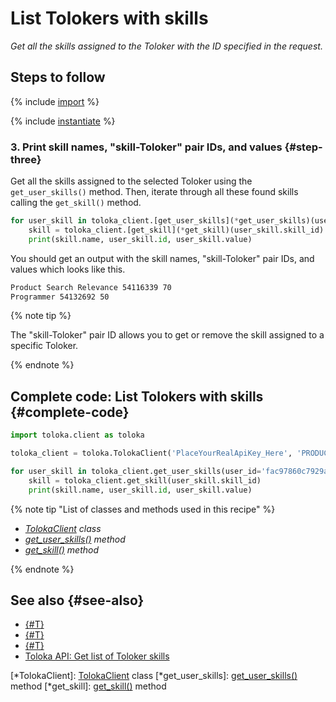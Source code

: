 # List Tolokers with skills

_Get all the skills assigned to the Toloker with the ID specified in the request._

## Steps to follow

{% include [import](../_includes/recipes/import.md) %}

{% include [instantiate](../_includes/recipes/instantiate.md) %}

### 3. Print skill names, "skill-Toloker" pair IDs, and values {#step-three}

Get all the skills assigned to the selected Toloker using the `get_user_skills()` method. Then, iterate through all these found skills calling the `get_skill()` method.

```python
for user_skill in toloka_client.[get_user_skills](*get_user_skills)(user_id='fac97860c7929add8048ed2ef63b66fd'):
    skill = toloka_client.[get_skill](*get_skill)(user_skill.skill_id)
    print(skill.name, user_skill.id, user_skill.value)
```

You should get an output with the skill names, "skill-Toloker" pair IDs, and values which looks like this.

```bash
Product Search Relevance 54116339 70
Programmer 54132692 50
```

{% note tip %}

The "skill-Toloker" pair ID allows you to get or remove the skill assigned to a specific Toloker.

{% endnote %}

## Complete code: List Tolokers with skills {#complete-code}

```python
import toloka.client as toloka

toloka_client = toloka.TolokaClient('PlaceYourRealApiKey_Here', 'PRODUCTION')

for user_skill in toloka_client.get_user_skills(user_id='fac97860c7929add8048ed2ef63b66fd'):
    skill = toloka_client.get_skill(user_skill.skill_id)
    print(skill.name, user_skill.id, user_skill.value)
```

{% note tip "List of classes and methods used in this recipe" %}

- _[TolokaClient](../reference/toloka.client.TolokaClient.md) class_
- _[get_user_skills()](../reference/toloka.client.TolokaClient.get_user_skills.md) method_
- _[get_skill()](../reference/toloka.client.TolokaClient.get_skill.md) method_

{% endnote %}

## See also {#see-also}

- [{#T}](../../guide/concepts/overview.md)
- [{#T}](learn-basics.md)
- [{#T}](use-cases.md)
- [Toloka API: Get list of Toloker skills](https://toloka.ai/docs/api/api-reference/#get-/user-skills)

[*TolokaClient]: [TolokaClient](../reference/toloka.client.TolokaClient.md) class
[*get_user_skills]: [get_user_skills()](../reference/toloka.client.TolokaClient.get_user_skills.md) method
[*get_skill]: [get_skill()](../reference/toloka.client.TolokaClient.get_skill.md) method